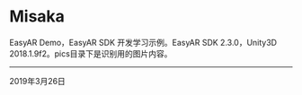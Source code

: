 # Misaka
EasyAR Demo，EasyAR SDK 开发学习示例。EasyAR SDK 2.3.0，Unity3D 2018.1.9f2。pics目录下是识别用的图片内容。

----------
2019年3月26日